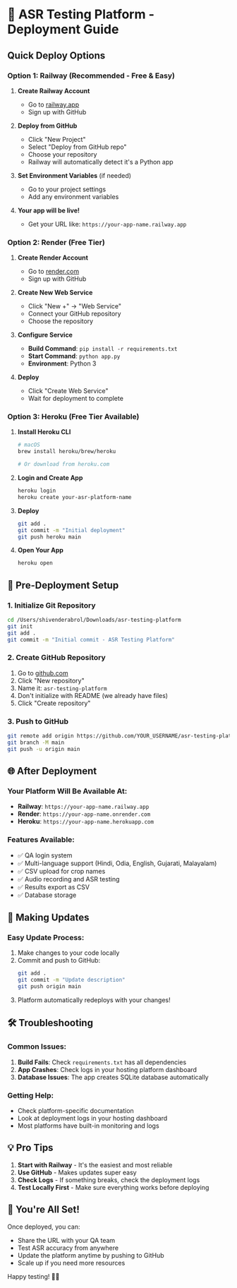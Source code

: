 # 🚀 ASR Testing Platform - Deployment Guide

## Quick Deploy Options

### Option 1: Railway (Recommended - Free & Easy)

1. **Create Railway Account**
   - Go to [railway.app](https://railway.app)
   - Sign up with GitHub

2. **Deploy from GitHub**
   - Click "New Project"
   - Select "Deploy from GitHub repo"
   - Choose your repository
   - Railway will automatically detect it's a Python app

3. **Set Environment Variables** (if needed)
   - Go to your project settings
   - Add any environment variables

4. **Your app will be live!**
   - Get your URL like: `https://your-app-name.railway.app`

### Option 2: Render (Free Tier)

1. **Create Render Account**
   - Go to [render.com](https://render.com)
   - Sign up with GitHub

2. **Create New Web Service**
   - Click "New +" → "Web Service"
   - Connect your GitHub repository
   - Choose the repository

3. **Configure Service**
   - **Build Command**: `pip install -r requirements.txt`
   - **Start Command**: `python app.py`
   - **Environment**: Python 3

4. **Deploy**
   - Click "Create Web Service"
   - Wait for deployment to complete

### Option 3: Heroku (Free Tier Available)

1. **Install Heroku CLI**
   ```bash
   # macOS
   brew install heroku/brew/heroku
   
   # Or download from heroku.com
   ```

2. **Login and Create App**
   ```bash
   heroku login
   heroku create your-asr-platform-name
   ```

3. **Deploy**
   ```bash
   git add .
   git commit -m "Initial deployment"
   git push heroku main
   ```

4. **Open Your App**
   ```bash
   heroku open
   ```

## 🔧 Pre-Deployment Setup

### 1. Initialize Git Repository
```bash
cd /Users/shivenderabrol/Downloads/asr-testing-platform
git init
git add .
git commit -m "Initial commit - ASR Testing Platform"
```

### 2. Create GitHub Repository
1. Go to [github.com](https://github.com)
2. Click "New repository"
3. Name it: `asr-testing-platform`
4. Don't initialize with README (we already have files)
5. Click "Create repository"

### 3. Push to GitHub
```bash
git remote add origin https://github.com/YOUR_USERNAME/asr-testing-platform.git
git branch -M main
git push -u origin main
```

## 🌐 After Deployment

### Your Platform Will Be Available At:
- **Railway**: `https://your-app-name.railway.app`
- **Render**: `https://your-app-name.onrender.com`
- **Heroku**: `https://your-app-name.herokuapp.com`

### Features Available:
- ✅ QA login system
- ✅ Multi-language support (Hindi, Odia, English, Gujarati, Malayalam)
- ✅ CSV upload for crop names
- ✅ Audio recording and ASR testing
- ✅ Results export as CSV
- ✅ Database storage

## 🔄 Making Updates

### Easy Update Process:
1. Make changes to your code locally
2. Commit and push to GitHub:
   ```bash
   git add .
   git commit -m "Update description"
   git push origin main
   ```
3. Platform automatically redeploys with your changes!

## 🛠️ Troubleshooting

### Common Issues:
1. **Build Fails**: Check `requirements.txt` has all dependencies
2. **App Crashes**: Check logs in your hosting platform dashboard
3. **Database Issues**: The app creates SQLite database automatically

### Getting Help:
- Check platform-specific documentation
- Look at deployment logs in your hosting dashboard
- Most platforms have built-in monitoring and logs

## 💡 Pro Tips

1. **Start with Railway** - It's the easiest and most reliable
2. **Use GitHub** - Makes updates super easy
3. **Check Logs** - If something breaks, check the deployment logs
4. **Test Locally First** - Make sure everything works before deploying

## 🎉 You're All Set!

Once deployed, you can:
- Share the URL with your QA team
- Test ASR accuracy from anywhere
- Update the platform anytime by pushing to GitHub
- Scale up if you need more resources

Happy testing! 🎤✨



